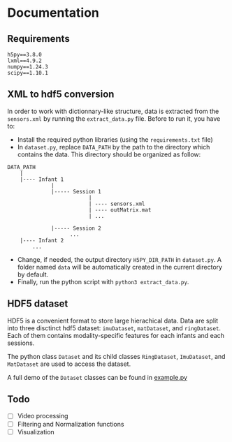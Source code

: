 # Documentation

## Requirements

```
h5py==3.8.0
lxml==4.9.2
numpy==1.24.3
scipy==1.10.1
```



## XML to hdf5 conversion
In order to work with dictionnary-like structure, data is extracted from the `sensors.xml` by running the `extract_data.py` file. Before to run it, you have to:

- Install the required python libraries (using the `requirements.txt` file)
- In `dataset.py`, replace `DATA_PATH` by the path to the directory which contains the data. This directory should be organized as follow:
```
DATA_PATH
    |
    |---- Infant 1
              |
              |----- Session 1
                          |
                          | ---- sensors.xml
                          | ---- outMatrix.mat
                          | ...
               
              |----- Session 2
                    ...
    |---- Infant 2
        ...                     

```
- Change, if needed, the output directory `H5PY_DIR_PATH` in `dataset.py`. A folder named `data` will be automatically created in the current directory by default.
- Finally, run the python script with `python3 extract_data.py`.



## HDF5 dataset
HDF5 is a convenient format to store large hierachical data. Data are split into three disctinct hdf5 dataset: `imuDataset`, `matDataset`, and `ringDataset`. Each of them contains modality-specific features for each infants and each sessions.

The python class `Dataset` and its child classes `RingDataset`, `ImuDataset`, and `MatDataset` are used to access the dataset. 

A full demo of the `Dataset` classes can be found in [example.py](example.py)

## Todo
- [ ] Video processing
- [ ] Filtering and Normalization functions
- [ ] Visualization 